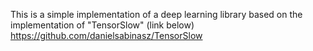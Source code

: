 

This is a simple implementation of a deep learning library based on the implementation of "TensorSlow" (link below)
https://github.com/danielsabinasz/TensorSlow
